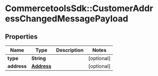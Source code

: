 # CommercetoolsSdk::CustomerAddressChangedMessagePayload

## Properties
Name | Type | Description | Notes
------------ | ------------- | ------------- | -------------
**type** | **String** |  | [optional] 
**address** | [**Address**](Address.md) |  | [optional] 

